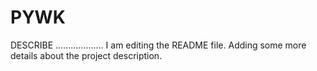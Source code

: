 # PYWK
DESCRIBE ...................
I am editing the README file. Adding some more details about the project description.
